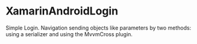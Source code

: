 # XamarinAndroidLogin
Simple Login. Navigation sending objects like parameters by two methods: using a serializer and using the MvvmCross plugin.

